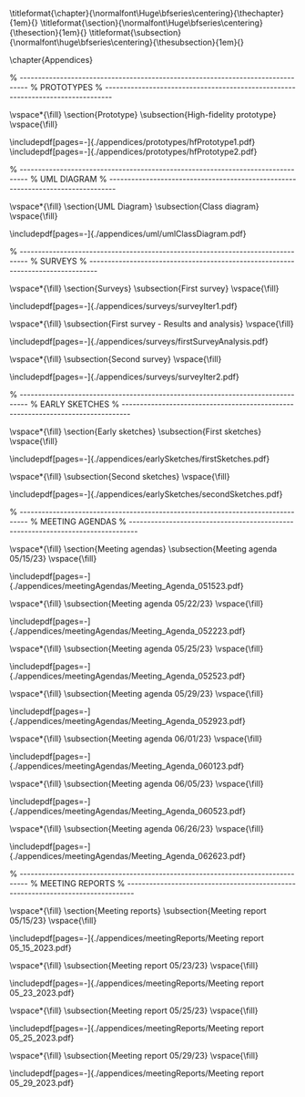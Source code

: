\titleformat{\chapter}{\normalfont\Huge\bfseries\centering}{\thechapter}{1em}{}
\titleformat{\section}{\normalfont\Huge\bfseries\centering}{\thesection}{1em}{}
\titleformat{\subsection}{\normalfont\huge\bfseries\centering}{\thesubsection}{1em}{}

\chapter{Appendices}

% --------------------------------------------------------------------------------
%  PROTOTYPES
% --------------------------------------------------------------------------------

\vspace*{\fill}
\section{Prototype}
\subsection{High-fidelity prototype}
\vspace{\fill}

\includepdf[pages=-]{./appendices/prototypes/hfPrototype1.pdf}
\includepdf[pages=-]{./appendices/prototypes/hfPrototype2.pdf}

% --------------------------------------------------------------------------------
%  UML DIAGRAM
% --------------------------------------------------------------------------------

\vspace*{\fill}
\section{UML Diagram}
\subsection{Class diagram}
\vspace{\fill}

\includepdf[pages=-]{./appendices/uml/umlClassDiagram.pdf}

% --------------------------------------------------------------------------------
%  SURVEYS
% --------------------------------------------------------------------------------

\vspace*{\fill}
\section{Surveys}
\subsection{First survey}
\vspace{\fill}

\includepdf[pages=-]{./appendices/surveys/surveyIter1.pdf}

\vspace*{\fill}
\subsection{First survey - Results and analysis}
\vspace{\fill}

\includepdf[pages=-]{./appendices/surveys/firstSurveyAnalysis.pdf}

\vspace*{\fill}
\subsection{Second survey}
\vspace{\fill}

\includepdf[pages=-]{./appendices/surveys/surveyIter2.pdf}

% --------------------------------------------------------------------------------
%  EARLY SKETCHES
% --------------------------------------------------------------------------------

\vspace*{\fill}
\section{Early sketches}
\subsection{First sketches}
\vspace{\fill}

\includepdf[pages=-]{./appendices/earlySketches/firstSketches.pdf}

\vspace*{\fill}
\subsection{Second sketches}
\vspace{\fill}

\includepdf[pages=-]{./appendices/earlySketches/secondSketches.pdf}

% --------------------------------------------------------------------------------
%  MEETING AGENDAS
% --------------------------------------------------------------------------------

\vspace*{\fill}
\section{Meeting agendas}
\subsection{Meeting agenda 05/15/23}
\vspace{\fill}

\includepdf[pages=-]{./appendices/meetingAgendas/Meeting_Agenda_051523.pdf}

\vspace*{\fill}
\subsection{Meeting agenda 05/22/23}
\vspace{\fill}

\includepdf[pages=-]{./appendices/meetingAgendas/Meeting_Agenda_052223.pdf}

\vspace*{\fill}
\subsection{Meeting agenda 05/25/23}
\vspace{\fill}

\includepdf[pages=-]{./appendices/meetingAgendas/Meeting_Agenda_052523.pdf}

\vspace*{\fill}
\subsection{Meeting agenda 05/29/23}
\vspace{\fill}

\includepdf[pages=-]{./appendices/meetingAgendas/Meeting_Agenda_052923.pdf}

\vspace*{\fill}
\subsection{Meeting agenda 06/01/23}
\vspace{\fill}

\includepdf[pages=-]{./appendices/meetingAgendas/Meeting_Agenda_060123.pdf}

\vspace*{\fill}
\subsection{Meeting agenda 06/05/23}
\vspace{\fill}

\includepdf[pages=-]{./appendices/meetingAgendas/Meeting_Agenda_060523.pdf}

\vspace*{\fill}
\subsection{Meeting agenda 06/26/23}
\vspace{\fill}

\includepdf[pages=-]{./appendices/meetingAgendas/Meeting_Agenda_062623.pdf}


% --------------------------------------------------------------------------------
%  MEETING REPORTS
% --------------------------------------------------------------------------------

\vspace*{\fill}
\section{Meeting reports}
\subsection{Meeting report 05/15/23}
\vspace{\fill}

\includepdf[pages=-]{./appendices/meetingReports/Meeting report 05_15_2023.pdf}

\vspace*{\fill}
\subsection{Meeting report 05/23/23}
\vspace{\fill}

\includepdf[pages=-]{./appendices/meetingReports/Meeting report 05_23_2023.pdf}

\vspace*{\fill}
\subsection{Meeting report 05/25/23}
\vspace{\fill}

\includepdf[pages=-]{./appendices/meetingReports/Meeting report 05_25_2023.pdf}

\vspace*{\fill}
\subsection{Meeting report 05/29/23}
\vspace{\fill}

\includepdf[pages=-]{./appendices/meetingReports/Meeting report 05_29_2023.pdf}